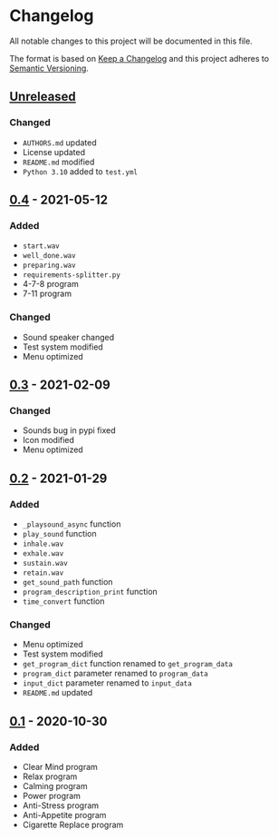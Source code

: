 # Changelog
All notable changes to this project will be documented in this file.

The format is based on [Keep a Changelog](http://keepachangelog.com/en/1.0.0/)
and this project adheres to [Semantic Versioning](http://semver.org/spec/v2.0.0.html).

## [Unreleased]
### Changed
- `AUTHORS.md` updated
- License updated
- `README.md` modified
- `Python 3.10` added to `test.yml`
## [0.4] - 2021-05-12
### Added
- `start.wav`
- `well_done.wav`
- `preparing.wav`
- `requirements-splitter.py`
- 4-7-8 program
- 7-11 program
### Changed
- Sound speaker changed
- Test system modified
- Menu optimized
## [0.3] - 2021-02-09
### Changed
- Sounds bug in pypi fixed
- Icon modified
- Menu optimized
## [0.2] - 2021-01-29
### Added
- `_playsound_async` function
- `play_sound` function
- `inhale.wav`
- `exhale.wav`
- `sustain.wav`
- `retain.wav`
- `get_sound_path` function
- `program_description_print` function
- `time_convert` function
### Changed
- Menu optimized
- Test system modified
- `get_program_dict` function renamed to `get_program_data`
- `program_dict` parameter renamed to `program_data`
- `input_dict` parameter renamed to `input_data`
- `README.md` updated
## [0.1] - 2020-10-30
### Added
- Clear Mind program
- Relax program
- Calming program
- Power program
- Anti-Stress program
- Anti-Appetite program 
- Cigarette Replace program

[Unreleased]: https://github.com/sepandhaghighi/nafas/compare/v0.4...dev
[0.4]: https://github.com/sepandhaghighi/nafas/compare/v0.3...v0.4
[0.3]: https://github.com/sepandhaghighi/nafas/compare/v0.2...v0.3
[0.2]: https://github.com/sepandhaghighi/nafas/compare/v0.1...v0.2
[0.1]: https://github.com/sepandhaghighi/nafas/compare/c58087a...v0.1



